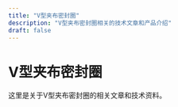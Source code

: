 ```yaml
---
title: "V型夹布密封圈"
description: "V型夹布密封圈相关的技术文章和产品介绍"
draft: false
---
```


# V型夹布密封圈

这里是关于V型夹布密封圈的相关文章和技术资料。
